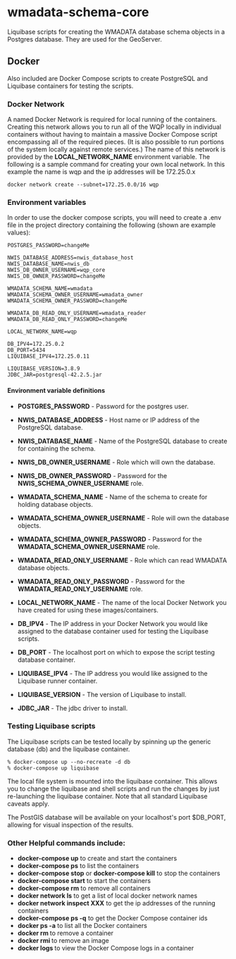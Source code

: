 # wmadata\-schema\-core

Liquibase scripts for creating the WMADATA database schema objects in a Postgres database. They 
are used for the GeoServer.

## Docker
Also included are Docker Compose scripts to create PostgreSQL and Liquibase containers for testing the scripts.

### Docker Network
A named Docker Network is required for local running of the containers. Creating this network allows you to run all of the WQP locally in individual containers without having to maintain a massive Docker Compose script encompassing all of the required pieces. (It is also possible to run portions of the system locally against remote services.) The name of this network is provided by the __LOCAL_NETWORK_NAME__ environment variable. The following is a sample command for creating your own local network. In this example the name is wqp and the ip addresses will be 172.25.0.x

```
docker network create --subnet=172.25.0.0/16 wqp
```

### Environment variables
In order to use the docker compose scripts, you will need to create a .env file in the project directory containing
the following (shown are example values):

```
POSTGRES_PASSWORD=changeMe

NWIS_DATABASE_ADDRESS=nwis_database_host
NWIS_DATABASE_NAME=nwis_db
NWIS_DB_OWNER_USERNAME=wqp_core
NWIS_DB_OWNER_PASSWORD=changeMe

WMADATA_SCHEMA_NAME=wmadata
WMADATA_SCHEMA_OWNER_USERNAME=wmadata_owner
WMADATA_SCHEMA_OWNER_PASSWORD=changeMe

WMADATA_DB_READ_ONLY_USERNAME=wmadata_reader
WMADATA_DB_READ_ONLY_PASSWORD=changeMe

LOCAL_NETWORK_NAME=wqp

DB_IPV4=172.25.0.2
DB_PORT=5434
LIQUIBASE_IPV4=172.25.0.11

LIQUIBASE_VERSION=3.8.9
JDBC_JAR=postgresql-42.2.5.jar
```

#### Environment variable definitions

* **POSTGRES_PASSWORD** - Password for the postgres user.

* **NWIS_DATABASE_ADDRESS** - Host name or IP address of the PostgreSQL database.
* **NWIS_DATABASE_NAME** - Name of the PostgreSQL database to create for containing the schema.
* **NWIS_DB_OWNER_USERNAME** - Role which will own the database.
* **NWIS_DB_OWNER_PASSWORD** - Password for the **NWIS_SCHEMA_OWNER_USERNAME** role.

* **WMADATA_SCHEMA_NAME** - Name of the schema to create for holding database objects.
* **WMADATA_SCHEMA_OWNER_USERNAME** - Role will own the database objects.
* **WMADATA_SCHEMA_OWNER_PASSWORD** - Password for the **WMADATA_SCHEMA_OWNER_USERNAME** role.

* **WMADATA_READ_ONLY_USERNAME** - Role which can read WMADATA database objects.
* **WMADATA_READ_ONLY_PASSWORD** - Password for the **WMADATA_READ_ONLY_USERNAME** role.

* **LOCAL_NETWORK_NAME** - The name of the local Docker Network you have created for using these images/containers.

* **DB_IPV4** - The IP address in your Docker Network you would like assigned to the database container used for testing the Liquibase scripts.
* **DB_PORT** - The localhost port on which to expose the script testing database container.
* **LIQUIBASE_IPV4** - The IP address you would like assigned to the Liquibase runner container.

* **LIQUIBASE_VERSION** - The version of Liquibase to install.
* **JDBC_JAR** - The jdbc driver to install.

### Testing Liquibase scripts
The Liquibase scripts can be tested locally by spinning up the generic database (db) and the liquibase container.

```
% docker-compose up --no-recreate -d db
% docker-compose up liquibase
```

The local file system is mounted into the liquibase container. This allows you to change the liquibase and shell scripts and run the changes by just re-launching the liquibase container. Note that all standard Liquibase caveats apply.

The PostGIS database will be available on your localhost's port $DB_PORT, allowing for visual inspection of the results.

### Other Helpful commands include:
* __docker-compose up__ to create and start the containers
* __docker-compose ps__ to list the containers
* __docker-compose stop__ or __docker-compose kill__ to stop the containers
* __docker-compose start__ to start the containers
* __docker-compose rm__ to remove all containers
* __docker network ls__ to get a list of local docker network names
* __docker network inspect XXX__ to get the ip addresses of the running containers
* __docker-compose ps -q__ to get the Docker Compose container ids
* __docker ps -a__ to list all the Docker containers
* __docker rm <containerId>__ to remove a container
* __docker rmi <imageId>__ to remove an image
* __docker logs <containerID>__ to view the Docker Compose logs in a container
